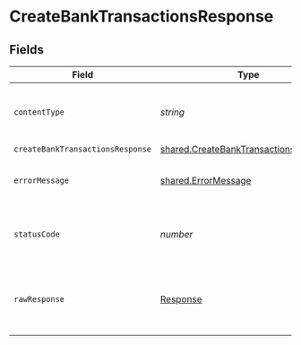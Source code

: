 # CreateBankTransactionsResponse


## Fields

| Field                                                                                                 | Type                                                                                                  | Required                                                                                              | Description                                                                                           |
| ----------------------------------------------------------------------------------------------------- | ----------------------------------------------------------------------------------------------------- | ----------------------------------------------------------------------------------------------------- | ----------------------------------------------------------------------------------------------------- |
| `contentType`                                                                                         | *string*                                                                                              | :heavy_check_mark:                                                                                    | HTTP response content type for this operation                                                         |
| `createBankTransactionsResponse`                                                                      | [shared.CreateBankTransactionsResponse](../../../sdk/models/shared/createbanktransactionsresponse.md) | :heavy_minus_sign:                                                                                    | Success                                                                                               |
| `errorMessage`                                                                                        | [shared.ErrorMessage](../../../sdk/models/shared/errormessage.md)                                     | :heavy_minus_sign:                                                                                    | The request made is not valid.                                                                        |
| `statusCode`                                                                                          | *number*                                                                                              | :heavy_check_mark:                                                                                    | HTTP response status code for this operation                                                          |
| `rawResponse`                                                                                         | [Response](https://developer.mozilla.org/en-US/docs/Web/API/Response)                                 | :heavy_check_mark:                                                                                    | Raw HTTP response; suitable for custom response parsing                                               |